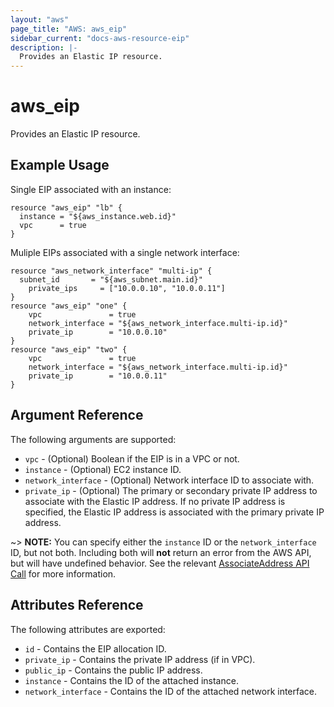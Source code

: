 ```yaml
---
layout: "aws"
page_title: "AWS: aws_eip"
sidebar_current: "docs-aws-resource-eip"
description: |-
  Provides an Elastic IP resource.
---
```


# aws\_eip

Provides an Elastic IP resource.

## Example Usage

Single EIP associated with an instance:

```
resource "aws_eip" "lb" {
  instance = "${aws_instance.web.id}"
  vpc      = true
}
```

Muliple EIPs associated with a single network interface:

```
resource "aws_network_interface" "multi-ip" {
  subnet_id       = "${aws_subnet.main.id}"
	private_ips     = ["10.0.0.10", "10.0.0.11"]
}
resource "aws_eip" "one" {
	vpc               = true
	network_interface = "${aws_network_interface.multi-ip.id}"
	private_ip        = "10.0.0.10"
}
resource "aws_eip" "two" {
	vpc               = true
	network_interface = "${aws_network_interface.multi-ip.id}"
	private_ip        = "10.0.0.11"
}
```

## Argument Reference

The following arguments are supported:

* `vpc` - (Optional) Boolean if the EIP is in a VPC or not.
* `instance` - (Optional) EC2 instance ID.
* `network_interface` - (Optional) Network interface ID to associate with.
* `private_ip` - (Optional) The primary or secondary private IP address to
  associate with the Elastic IP address. If no private IP address is specified,
  the Elastic IP address is associated with the primary private IP address.

~> **NOTE:** You can specify either the `instance` ID or the `network_interface` ID,
but not both. Including both will **not** return an error from the AWS API, but will
have undefined behavior. See the relevant [AssociateAddress API Call][1] for
more information.

## Attributes Reference

The following attributes are exported:

* `id` - Contains the EIP allocation ID.
* `private_ip` - Contains the private IP address (if in VPC).
* `public_ip` - Contains the public IP address.
* `instance` - Contains the ID of the attached instance.
* `network_interface` - Contains the ID of the attached network interface.

[1]: https://docs.aws.amazon.com/fr_fr/AWSEC2/latest/APIReference/API_AssociateAddress.html
